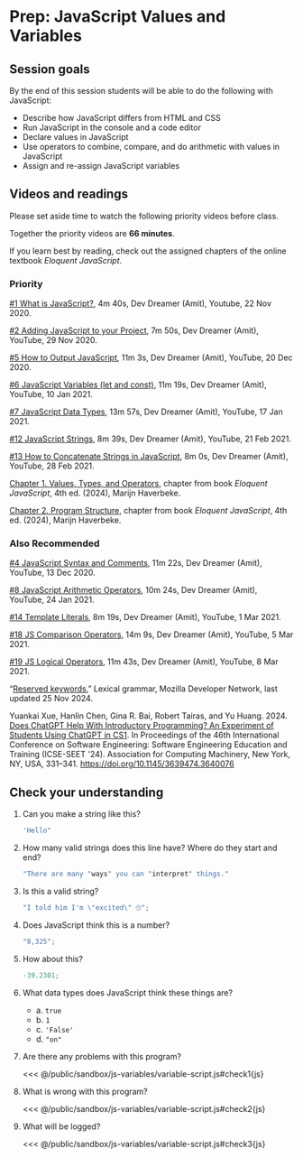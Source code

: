 # Prep: JavaScript Values and Variables

## Session goals

By the end of this session students will be able to do the following with
JavaScript:

- Describe how JavaScript differs from HTML and CSS
- Run JavaScript in the console and a code editor
- Declare values in JavaScript
- Use operators to combine, compare, and do arithmetic with values in JavaScript
- Assign and re-assign JavaScript variables

## Videos and readings

Please set aside time to watch the following priority
videos before class.

Together the priority videos are **66 minutes**.

If you learn best by reading, check out the assigned chapters of the online
textbook _Eloquent JavaScript_.

### Priority

[#1 What is JavaScript?](https://youtu.be/eVVyXoBueb8), 4m 40s, Dev Dreamer (Amit), Youtube, 22 Nov 2020.

[#2 Adding JavaScript to your Project](https://youtu.be/B_wvzmjWPoE), 7m 50s, Dev Dreamer (Amit), YouTube, 29 Nov 2020.

[#5 How to Output JavaScript](https://youtu.be/0xShDHwdpas), 11m 3s, Dev Dreamer (Amit), YouTube, 20 Dec 2020.

[#6 JavaScript Variables (let and const)](https://youtu.be/QYYyUjbLr5k), 11m 19s, Dev Dreamer (Amit), YouTube, 10 Jan 2021.

[#7 JavaScript Data Types](https://youtu.be/UmSpfdxu3ro), 13m 57s, Dev Dreamer (Amit), YouTube, 17 Jan 2021.

[#12 JavaScript Strings](https://youtu.be/lOcFImavBkU), 8m 39s, Dev Dreamer (Amit), YouTube, 21 Feb 2021.

[#13 How to Concatenate Strings in JavaScript](https://youtu.be/BrQKPm1Uchc), 8m 0s, Dev Dreamer (Amit), YouTube, 28 Feb 2021.

[Chapter 1. Values, Types, and Operators](https://eloquentjavascript.net/01_values.html), chapter from
book _Eloquent JavaScript_, 4th ed. (2024), Marijn Haverbeke.

[Chapter 2. Program Structure](https://eloquentjavascript.net/02_program_structure.html), chapter from
book _Eloquent JavaScript_, 4th ed. (2024), Marijn Haverbeke.

### Also Recommended

[#4 JavaScript Syntax and Comments](https://youtu.be/y4tWF-wHMCE), 11m 22s, Dev Dreamer (Amit), YouTube, 13 Dec 2020.

[#8 JavaScript Arithmetic Operators](https://youtu.be/iqd6KKjB7gc), 10m 24s, Dev Dreamer (Amit), YouTube, 24 Jan 2021.

[#14 Template Literals](https://youtu.be/52OJhTbCtoA), 8m 19s, Dev Dreamer (Amit), YouTube, 1 Mar 2021.

[#18 JS Comparison Operators](https://youtu.be/jhe5kwtD6dE), 14m 9s, Dev Dreamer (Amit), YouTube, 5 Mar 2021.

[#19 JS Logical Operators](https://youtu.be/-L41L0IZuv4), 11m 43s, Dev Dreamer (Amit), YouTube, 8 Mar 2021.

“[Reserved keywords](https://developer.mozilla.org/en-US/docs/Web/JavaScript/Reference/Lexical_grammar#keywords),” Lexical grammar, Mozilla Developer Network, last updated 25 Nov 2024.

Yuankai Xue, Hanlin Chen, Gina R. Bai, Robert Tairas, and Yu Huang. 2024. [Does ChatGPT Help With Introductory Programming? An Experiment of Students Using ChatGPT in CS1](https://doi.org/10.1145/3639474.3640076). In Proceedings of the 46th International Conference on Software Engineering: Software Engineering Education and Training (ICSE-SEET '24). Association for Computing Machinery, New York, NY, USA, 331–341. https://doi.org/10.1145/3639474.3640076

## Check your understanding

1.  Can you make a string like this?

    ```js
    'Hello"
    ```

2.  How many valid strings does this line have? Where do they start and end?

    ```js
    "There are many "ways" you can "interpret" things."
    ```

3.  Is this a valid string?

    ```js
    "I told him I'm \"excited\" 🙄";
    ```

4.  Does JavaScript think this is a number?

    ```js
    "8,325";
    ```

5.  How about this?
    ```js
    -39.2301;
    ```
6.  What data types does JavaScript think these things are?

    - a. `true`
    - b. `1`
    - c. `'False'`
    - d. `"on"`

7.  Are there any problems with this program?

    <<< @/public/sandbox/js-variables/variable-script.js#check1{js}

8.  What is wrong with this program?

    <<< @/public/sandbox/js-variables/variable-script.js#check2{js}

9.  What will be logged?

    <<< @/public/sandbox/js-variables/variable-script.js#check3{js}
